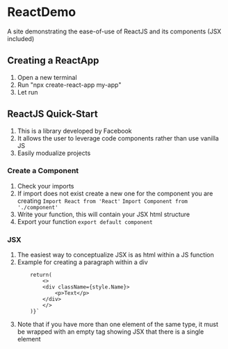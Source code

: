 # ReactDemo
A site demonstrating the ease-of-use of ReactJS and its components (JSX included)

## Creating a ReactApp
1. Open a new terminal
2. Run "npx create-react-app my-app"
3. Let run

## ReactJS Quick-Start
1. This is a library developed by Facebook
2. It allows the user to leverage code components rather than use vanilla JS
3. Easily modualize projects

### Create a Component
1. Check your imports
2. If import does not exist create a new one for the component you are creating
    `Import React from 'React'`
    `Import Component from './component'`
3. Write your function, this will contain your JSX html structure
4. Export your function
    `export default component`

### JSX
1. The easiest way to conceptualize JSX is as html within a JS function
2. Example for creating a paragraph within a div
    ```const Component() => {
        return(
            <>
            <div className={style.Name}>
                <p>Text</p>
            </div>
            </>
        )}`
3. Note that if you have more than one element of the same type, it must be wrapped with an empty tag showing JSX that there is a single element
